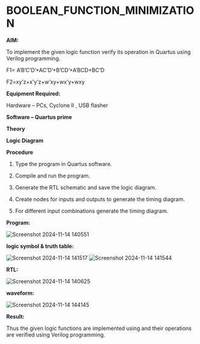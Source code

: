 # BOOLEAN_FUNCTION_MINIMIZATION

**AIM:**

To implement the given logic function verify its operation in Quartus using Verilog programming.

F1= A’B’C’D’+AC’D’+B’CD’+A’BCD+BC’D 

F2=xy’z+x’y’z+w’xy+wx’y+wxy

**Equipment Required:**

Hardware – PCs, Cyclone II , USB flasher

**Software – Quartus prime**

**Theory**

**Logic Diagram**

**Procedure**

1.	Type the program in Quartus software.

2.	Compile and run the program.

3.	Generate the RTL schematic and save the logic diagram.

4.	Create nodes for inputs and outputs to generate the timing diagram.

5.	For different input combinations generate the timing diagram.


**Program:**

![Screenshot 2024-11-14 140551](https://github.com/user-attachments/assets/2f872fb3-6813-4c41-a17c-2f37629ce412)


**logic symbol & truth table:**

![Screenshot 2024-11-14 141517](https://github.com/user-attachments/assets/ec76ae73-dcca-4a7c-8c42-20aa427a36d6)
![Screenshot 2024-11-14 141544](https://github.com/user-attachments/assets/87eabe81-c3ae-44fb-93db-2245e0f1798f)


**RTL:**

![Screenshot 2024-11-14 140625](https://github.com/user-attachments/assets/e614700b-fbfe-4647-8c89-70af2d4be162)


**waveform:**

![Screenshot 2024-11-14 144145](https://github.com/user-attachments/assets/ba410ab6-b763-49c7-84fa-c0d4a90a09d4)


**Result:**

Thus the given logic functions are implemented using and their operations are verified using Verilog programming.


